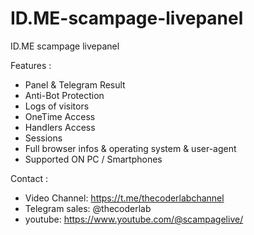 # ID.ME-scampage-livepanel

ID.ME scampage livepanel

Features :
* Panel & Telegram Result
* Anti-Bot Protection
* Logs of visitors
* OneTime Access 
* Handlers Access 
* Sessions
* Full browser infos & operating system & user-agent
* Supported ON PC / Smartphones


Contact :
* Video Channel:  https://t.me/thecoderlabchannel 
* Telegram sales: @thecoderlab
* youtube:        https://www.youtube.com/@scampagelive/
